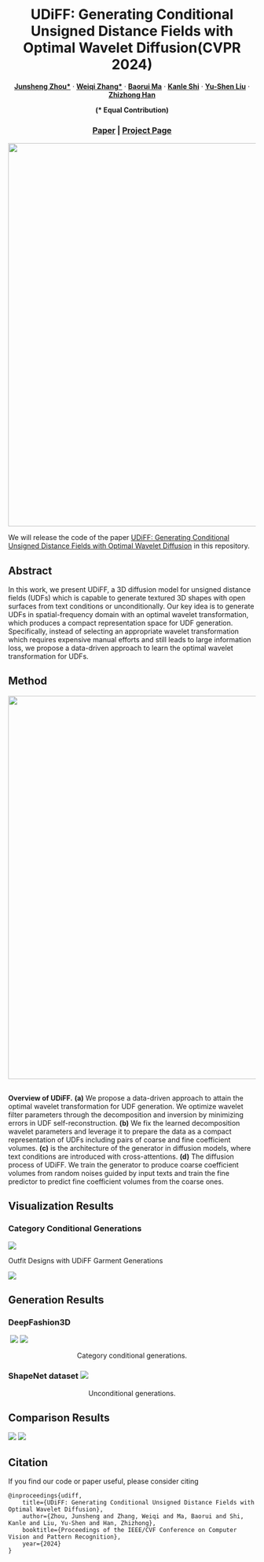 <p align="center">
<h1 align="center">UDiFF: Generating Conditional Unsigned Distance Fields with Optimal Wavelet Diffusion(CVPR 2024)</h1>
<p align="center">
    <a href="https://junshengzhou.github.io/"><strong>Junsheng Zhou*</strong></a>
    ·
    <a href="https://weiqi-zhang.github.io/UDiFF/"><strong>Weiqi Zhang*</strong></a>
    ·
    <a href="https://mabaorui.github.io/"><strong>Baorui Ma</strong></a>
    ·
    <a href="https://dblp.org/pid/261/1098.html"><strong>Kanle Shi</strong></a>
    ·
    <a href="https://yushen-liu.github.io/"><strong>Yu-Shen Liu</strong></a>
    ·
    <a href="https://h312h.github.io/"><strong>Zhizhong Han</strong></a>
</p>
<p align="center"><strong>(* Equal Contribution)</strong></p>
<h3 align="center"><a href="https://arxiv.org/pdf/2404.06851.pdf">Paper</a> | <a href="https://weiqi-zhang.github.io/UDiFF/">Project Page</a></h3>
<div align="center"></div>
</p>
<p align="center">
    <img src="figs/mainfig.png" width="780" />
</p>



We will release the code of the paper <a href="https://arxiv.org/pdf/2404.06851.pdf">UDiFF: Generating Conditional Unsigned Distance Fields with Optimal Wavelet Diffusion</a> in this repository.

## Abstract

<p>
            In this work, we present UDiFF, a 3D diffusion model for unsigned distance fields (UDFs) which is capable to generate textured 3D shapes with open surfaces from text conditions or unconditionally. Our key idea is to generate UDFs in spatial-frequency domain with an optimal wavelet transformation, which produces a compact representation space for UDF generation. Specifically, instead of selecting an appropriate wavelet transformation which requires expensive manual efforts and still leads to large information loss, we propose a data-driven approach to learn the optimal wavelet transformation for UDFs. 
          </p>

## Method

<p align="center">
  <img src="figs/overview.png" width="780" />
</p>

<p style="margin-top: 30px">
            <b>Overview of UDiFF.</b> <b>(a)</b> We propose a data-driven approach to attain the optimal wavelet transformation for UDF generation. We optimize wavelet filter parameters through the decomposition and inversion by minimizing errors in UDF self-reconstruction. <b>(b)</b> We fix the learned decomposition wavelet parameters and leverage it to prepare the data as a compact representation of UDFs including pairs of coarse and fine coefficient volumes. <b>(c)</b> is the architecture of the generator in diffusion models, where text conditions are introduced with cross-attentions. <b>(d)</b> The diffusion process of UDiFF. We train the generator to produce coarse coefficient volumes from random noises guided by input texts and train the fine predictor to predict fine coefficient volumes from the coarse ones. 
          </p>

## Visualization Results

### Category Conditional Generations

<img src="./figs/Video_UDiFF.gif" class="center">

Outfit Designs with UDiFF Garment Generations

<img src="./figs/Video_UDiFF2.gif" class="center">


## Generation Results

### DeepFashion3D

​        <img src="./figs/cate1.png" class="center">
​        <img src="./figs/cate2.png" class="center">

<center>Category conditional generations.</center>

### ShapeNet dataset       <img src="./figs/un_condition_shapenet.png" class="center">

<center>Unconditional generations.
</center>

## Comparison Results

<img src="./figs/deepfashion2.png" class="center">

<img src="./figs/comp2.png" class="center">


## Citation
If you find our code or paper useful, please consider citing

    @inproceedings{udiff,
        title={UDiFF: Generating Conditional Unsigned Distance Fields with Optimal Wavelet Diffusion},
        author={Zhou, Junsheng and Zhang, Weiqi and Ma, Baorui and Shi, Kanle and Liu, Yu-Shen and Han, Zhizhong},
        booktitle={Proceedings of the IEEE/CVF Conference on Computer Vision and Pattern Recognition},
        year={2024}
    }
